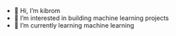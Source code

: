 - 👋 Hi, I’m kibrom 
- 👀 I’m interested in building machine learning projects
- 🌱 I’m currently learning machine learning
<!---
kibromey23/kibromey23 is a ✨ special ✨ repository because its `README.md` (this file) appears on your GitHub profile.
You can click the Preview link to take a look at your changes.
--->
